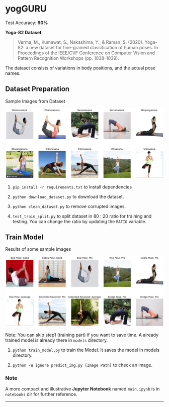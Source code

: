 # yogGURU

Test Accuracy: **90%**

**Yoga-82 Dataset**

> Verma, M., Kumawat, S., Nakashima, Y., & Raman, S. (2020). Yoga-82: a new dataset for fine-grained classification of human poses. In Proceedings of the IEEE/CVF Conference on Computer Vision and Pattern Recognition Workshops (pp. 1038-1039).

The dataset consists of variations in body positions, and the actual pose names.

## Dataset Preparation

Sample Images from Dataset

![dataset.png](./asset/dataset.png)

1. `pip install -r requirements.txt` to install dependencies

2. `python download_dataset.py` to download the dataset.

3. `python clean_dataset.py` to remove corrupted images.
4. `test_train_split.py` to split dataset in 80 : 20 ratio for training and testing. You can change the ratio by
   updating the `RATIO` variable.

## Train Model

Results of some sample images

![results.png](./asset/results.png)

Note: You can skip step1 (training part) if you want to save time. A already trained model is already there in `models` directory.

1. `python train_model.py` to train the Model. It saves the model in models directory.

2. `python -W ignore predict_img.py [Image Path]` to check an image.

### Note

A more compact and illustrative **Jupyter Notebook** named `main.ipynb` is in `notebooks` dir for further reference.

---
